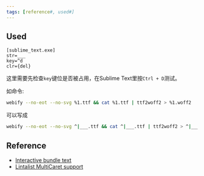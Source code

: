```yaml
---
tags: [reference#, used#]
---
```


## Used

```
[sublime_text.exe]
str=___
key=^d
clr={del}
```

这里需要先检查`key`键位是否被占用，在Sublime Text里按`Ctrl + D`测试。

如命令:

```sh
webify --no-eot --no-svg %1.ttf && cat %1.ttf | ttf2woff2 > %1.woff2
```

可以写成

```sh
webify --no-eot --no-svg ^|___.ttf && cat ^|___.ttf | ttf2woff2 > ^|___.woff2
```

## Reference

- [Interactive bundle text](https://lintalist.github.io/#InteractiveBundleText)
- [Lintalist MultiCaret support](https://github.com/lintalist/lintalist/blob/master/docs/MultiCaret.md)